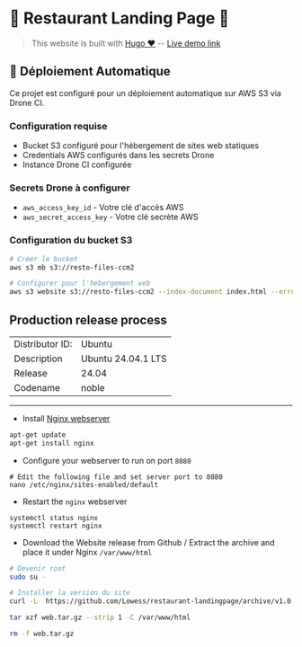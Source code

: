 # :bento: Restaurant Landing Page :bento:

> This website is built with [Hugo ♥](https://gohugo.io/) -- [Live demo link](https://lowess.github.io/restaurant-landingpage/)

## 🚀 Déploiement Automatique

Ce projet est configuré pour un déploiement automatique sur AWS S3 via Drone CI.

### Configuration requise
- Bucket S3 configuré pour l'hébergement de sites web statiques
- Credentials AWS configurés dans les secrets Drone
- Instance Drone CI configurée

### Secrets Drone à configurer
- `aws_access_key_id` - Votre clé d'accès AWS
- `aws_secret_access_key` - Votre clé secrète AWS

### Configuration du bucket S3
```bash
# Créer le bucket
aws s3 mb s3://resto-files-ccm2

# Configurer pour l'hébergement web
aws s3 website s3://resto-files-ccm2 --index-document index.html --error-document 404.html
```

## Production release process

|                 |                    |
| --------------- | ------------------ |
| Distributor ID: | Ubuntu             |
| Description     | Ubuntu 24.04.1 LTS |
| Release         | 24.04              |
| Codename        | noble              |

---

* Install [Nginx webserver](https://www.nginx.com/)

```bash
apt-get update
apt-get install nginx
```

* Configure your webserver to run on port `8080`

```
# Edit the following file and set server port to 8080
nano /etc/nginx/sites-enabled/default
```

* Restart the `nginx` webserver 

```
systemctl status nginx
systemctl restart nginx
```

* Download the Website release from Github / Extract the archive and place it under Nginx `/var/www/html`

```bash
# Devenir root
sudo su -

# Installer la version du site
curl -L  https://github.com/Lowess/restaurant-landingpage/archive/v1.0.0.tar.gz --output web.tar.gz

tar xzf web.tar.gz --strip 1 -C /var/www/html

rm -f web.tar.gz
```
